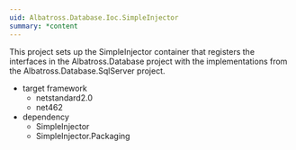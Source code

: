 ```yaml
---
uid: Albatross.Database.Ioc.SimpleInjector
summary: *content
---
```


This project sets up the SimpleInjector container that registers the interfaces in the Albatross.Database project with the implementations from the Albatross.Database.SqlServer project.

* target framework
    * netstandard2.0
    * net462
* dependency
    * SimpleInjector
    * SimpleInjector.Packaging

